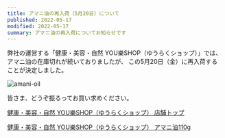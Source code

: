 ```yaml
---
title: アマニ油の再入荷（5月20日）について
published: 2022-05-17
modified: 2022-05-17
summary: アマニ油の再入荷についてお知らせです
---
```


弊社の運営する「健康・美容・自然 YOU樂SHOP（ゆうらくショップ）」では、アマニ油の在庫切れが続いておりましたが、
この5月20日（金）に再入荷することが決定しました。

![amani-oil](/pict/ec/rakuten/amani_spoon.png)

皆さま、どうぞ振るってお買い求めください。

[健康・美容・自然 YOU樂SHOP（ゆうらくショップ） 店舗トップ](https://item.rakuten.co.jp/yourakshop/)

[健康・美容・自然 YOU樂SHOP（ゆうらくショップ） アマニ油110g](https://item.rakuten.co.jp/yourakshop/10000018/)

